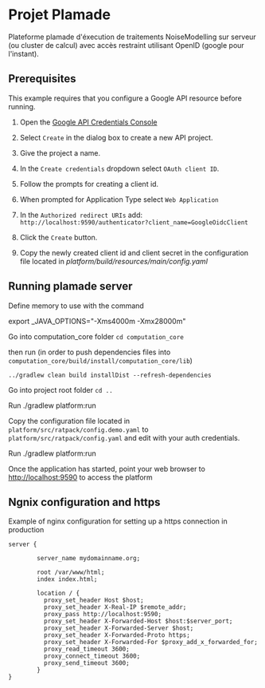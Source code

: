 # Projet Plamade

Plateforme plamade d'éxecution de traitements NoiseModelling sur serveur (ou cluster de calcul) avec accès restraint utilisant OpenID (google pour l'instant).

## Prerequisites
This example requires that you configure a Google API resource before running.

1. Open the [Google API Credentials Console](https://console.developers.google.com/projectselector/apis/credentials?supportedpurview=project&angularJsUrl=%2Fprojectselector%2Fapis%2Fcredentials%3Fsupportedpurview%3Dproject&authuser=2)

2. Select `Create` in the dialog box to create a new API project.

3. Give the project a name.

4. In the `Create credentials` dropdown select `OAuth client ID`.

5. Follow the prompts for creating a client id.

6. When prompted for Application Type select `Web Application`

7. In the `Authorized redirect URIs` add: `http://localhost:9590/authenticator?client_name=GoogleOidcClient`

8. Click the `Create` button.

9. Copy the newly created client id and client secret in the configuration file located in *platform/build/resources/main/config.yaml*

## Running plamade server

Define memory to use with the command

export _JAVA_OPTIONS="-Xms4000m -Xmx28000m"

Go into computation_core folder `cd computation_core`

then run (in order to push dependencies files into `computation_core/build/install/computation_core/lib`)

`../gradlew clean build installDist --refresh-dependencies`

Go into project root folder `cd ..`

Run ./gradlew platform:run

Copy the configuration file located in `platform/src/ratpack/config.demo.yaml` to `platform/src/ratpack/config.yaml` and edit with your auth credentials.

Run ./gradlew platform:run

Once the application has started, point your web browser to [http://localhost:9590](http://localhost:9590) to access the platform

## Ngnix configuration and https

Example of nginx configuration for setting up a https connection in production

```nginx
server {

        server_name mydomainname.org;

        root /var/www/html;
        index index.html;

        location / {
          proxy_set_header Host $host;
          proxy_set_header X-Real-IP $remote_addr;
          proxy_pass http://localhost:9590;
          proxy_set_header X-Forwarded-Host $host:$server_port;
          proxy_set_header X-Forwarded-Server $host;
          proxy_set_header X-Forwarded-Proto https;
          proxy_set_header X-Forwarded-For $proxy_add_x_forwarded_for;
          proxy_read_timeout 3600;
          proxy_connect_timeout 3600;
          proxy_send_timeout 3600;
        }
}
```











